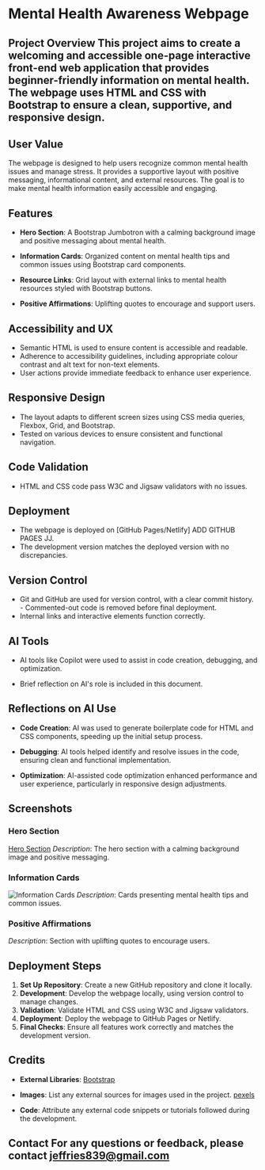 # Mental Health Awareness Webpage 

## Project Overview This project aims to create a welcoming and accessible one-page interactive front-end web application that provides beginner-friendly information on mental health. The webpage uses HTML and CSS with Bootstrap to ensure a clean, supportive, and responsive design. 

## User Value 

The webpage is designed to help users recognize common mental health issues and manage stress. It provides a supportive layout with positive messaging, informational content, and external resources. The goal is to make mental health information easily accessible and engaging. 

## Features 

- **Hero Section**: A Bootstrap Jumbotron with a calming background image and positive messaging about mental health. 

- **Information Cards**: Organized content on mental health tips and common issues using Bootstrap card components. 

- **Resource Links**: Grid layout with external links to mental health resources 
styled with Bootstrap buttons. 

- **Positive Affirmations**: Uplifting quotes to encourage and support users. 

## Accessibility and UX 

- Semantic HTML is used to ensure content is accessible and readable. 
- Adherence to accessibility guidelines, including appropriate colour contrast and alt text for non-text elements. 
- User actions provide immediate feedback to enhance user experience. 

## Responsive Design 

- The layout adapts to different screen sizes using CSS media queries, Flexbox, Grid, and Bootstrap. 
- Tested on various devices to ensure consistent and functional navigation. 

## Code Validation 
- HTML and CSS code pass W3C and Jigsaw validators with no issues. 

## Deployment 
- The webpage is deployed on [GitHub Pages/Netlify] ADD GITHUB PAGES JJ. 
- The development version matches the deployed version with no discrepancies. 

## Version Control 

- Git and GitHub are used for version control, with a clear commit history. - Commented-out code is removed before final deployment. 
- Internal links and interactive elements function correctly. 

## AI Tools 

- AI tools like Copilot were used to assist in code creation, debugging, and optimization. 

- Brief reflection on AI's role is included in this document.
 
## Reflections on AI Use 

- **Code Creation**: AI was used to generate boilerplate code for HTML and CSS components, speeding up the initial setup process. 

- **Debugging**: AI tools helped identify and resolve issues in the code, ensuring clean and functional implementation. 

- **Optimization**: AI-assisted code optimization enhanced performance and user experience, particularly in responsive design adjustments.
 
## Screenshots 

### Hero Section 

[Hero Section](screenshots/hero_section.png) 
_Description_: The hero section with a calming background image and positive messaging. 

### Information Cards 
![Information Cards](screenshots/information_cards.png) 
_Description_: Cards presenting mental health tips and common issues. 

### Positive Affirmations  

_Description_: Section with uplifting quotes to encourage users. 

## Deployment Steps 

1. **Set Up Repository**: Create a new GitHub repository and clone it locally. 
2. **Development**: Develop the webpage locally, using version control to manage changes. 
3. **Validation**: Validate HTML and CSS using W3C and Jigsaw validators. 
4. **Deployment**: Deploy the webpage to GitHub Pages or Netlify. 
5. **Final Checks**: Ensure all features work correctly and matches the development version. 

## Credits 

- **External Libraries**: [Bootstrap](https://getbootstrap.com/) 
- **Images**: List any external sources for images used in the project.
 [pexels](https://www.pexels.com/)

- **Code**: Attribute any external code snippets or tutorials followed during the development. 

## Contact For any questions or feedback, please contact jeffries839@gmail.com
